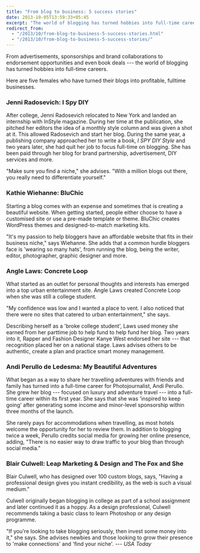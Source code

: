 ```yaml
---
title: "From blog to business: 5 success stories"
date: 2013-10-05T13:59:33+05:45
excerpt: "The world of blogging has turned hobbies into full-time careers."
redirect_from: 
  - "/2013/10/from-blog-to-business-5-success-stories.html"
  - "/2013/10/from-blog-to-business-5-success-stories/"
---
```


From advertisements, sponsorships and brand collaborations to endorsement opportunities and even book deals --- the world of blogging has turned hobbies into full-time careers.

Here are five females who have turned their blogs into profitable, fulltime businesses.

### Jenni Radosevich: I Spy DIY

After college, Jenni Radosevich relocated to New York and landed an internship with InStyle magazine. During her time at the publication, she pitched her editors the idea of a monthly style column and was given a shot at it. This allowed Radosevich and start her blog. During the same year, a publishing company approached her to write a book, *I SPY DIY Style* and two years later, she had quit her job to focus full-time on blogging. She has been paid through her blog for brand partnership, advertisement, DIY services and more.

"Make sure you find a niche," she advises. "With a million blogs out there, you really need to differentiate yourself."

### Kathie Wiehanne: BluChic

Starting a blog comes with an expense and sometimes that is creating a beautiful website. When getting started, people either choose to have a customised site or use a pre-made template or theme. BluChic creates WordPress themes and designed-to-match marketing kits.

"It's my passion to help bloggers have an affordable website that fits in their business niche," says Wiehanne. She adds that a common hurdle bloggers face is 'wearing so many hats', from running the blog, being the writer, editor, photographer, graphic designer and more.

### Angle Laws: Concrete Loop

What started as an outlet for personal thoughts and interests has emerged into a top urban entertainment site. Angle Laws created Concrete Loop when she was still a college student.

"My confidence was low and I wanted a place to vent. I also noticed that there were no sites that catered to urban entertainment," she says.

Describing herself as a 'broke college student', Laws used money she earned from her parttime job to help fund to help fund her blog. Two years into it, Rapper and Fashion Designer Kanye West endorsed her site --- that recognition placed her on a national stage. Laws advises others to be authentic, create a plan and practice smart money management.

### Andi Perullo de Ledesma: My Beautiful Adventures

What began as a way to share her travelling adventures with friends and family has turned into a full-time career for Photojournalist, Andi Perullo. She grew her blog --- focused on luxury and adventure travel --- into a full-time career within its first year. She says that she was 'inspired to keep going' after generating some income and minor-level sponsorship within three months of the launch.

She rarely pays for accommodations when travelling, as most hotels welcome the opportunity for her to review them. In addition to blogging twice a week, Perullo credits social media for growing her online presence, adding, "There is no easier way to draw traffic to your blog than through social media."

### Blair Culwell: Leap Marketing & Design and The Fox and She

Blair Culwell, who has designed over 100 custom blogs, says, "Having a professional design gives you instant credibility, as the web is such a visual medium."

Culwell originally began blogging in college as part of a school assignment and later continued it as a hoppy. As a design professional, Culwell recommends taking a basic class to learn Photoshop or any design programme.

"If you're looking to take blogging seriously, then invest some money into it," she says. She advises newbies and those looking to grow their presence to 'make connections' and 'find your niche'. --- *USA Today*
